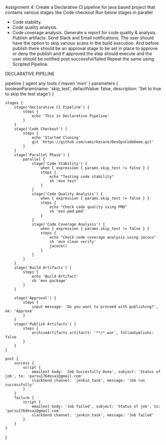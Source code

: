 Assignment 4:
Create a Declarative CI pipeline for java based project that contains various stages like
Code checkout
Run below stages in parallel
- Code stability.
- Code quality analysis.
- Code coverage analysis.
Generate a report for code quality & analysis.
Publish artifacts.
Send Slack and Email notifications.
The user should have the option to skip various scans in the build execution. And before publish there should be an approval stage to be set in place to approve or deny the publish and if approved the step should execute and the user should be notified post successful/failed
Repeat the same using Scripted Pipeline.


DECLARATIVE PIPELINE

pipeline {
    agent any
    tools {
        maven 'mvn'
    }
    parameters {
        booleanParam(name: 'skip_test', defaultValue: false, description: 'Set to true to skip the test stage')
    }

    stages {
        stage('Declarative CI Pipeline') {
            steps {
                echo 'This is Declarative Pipeline'
            }
        }
        stage('Code Checkout') {
            steps {
                echo 'Started Cloning'
                git 'https://github.com/samirkesare/DevOpsCodeDemo.git'
            }
        }
        stage('Parallel Phase') {
            parallel {
                stage('Code Stability') {
                    when { expression { params.skip_test != false } }
                    steps {
                        echo "Testing code stability"
                        sh 'mvn test'
                    }
                }
                stage('Code Quality Analysis') {
                    when { expression { params.skip_test != false } }
                    steps {
                        echo "Check code quality using PMD"
                        sh 'mvn pmd:pmd'
                    }
                }
                stage('Code Coverage Analysis') {
                    when { expression { params.skip_test != false } }
                    steps {
                        echo "Check code coverage analysis using Jacoco"
                        sh 'mvn clean verify'
                        jacoco()
                    }
                }
            }
        }
        stage('Build Artifacts') {
            steps {
                echo 'Build Artifact'
                sh 'mvn package'
            }
        }
    
        stage('Approval') {
            steps {
                input message: 'Do you want to proceed with publishing?', ok: 'Approve'
            }
        }
        stage('Publish Artifacts') {
            steps {
                archiveArtifacts artifacts: '**/*.war', followSymlinks: false
            }
        }
    }
    
    post {
        success {
            script {
                emailext body: 'Job Succesfully Done', subject: 'Status of job', to: 'parsu176desai@gmail.com'
                slackSend channel: 'jenkin_task', message: 'Job run successfully'
            }
        }
        failure {
            script {
                emailext body: 'Job failed', subject: 'Status of job', to: 'parsu176desai@gmail.com'
                slackSend channel: 'jenkin_task', message: 'Job failed'
            }
        }
    }
}
